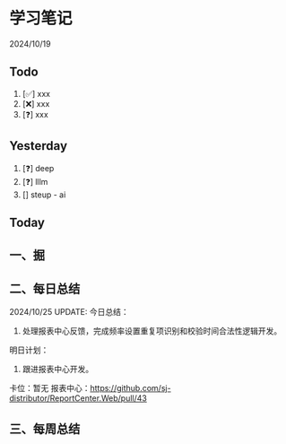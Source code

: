 # 学习笔记

2024/10/19

## Todo

1. [✅] xxx
2. [❌] xxx
3. [❓] xxx

## Yesterday

1. [❓] deep
2. [❓] lllm
3. [] steup - ai

## Today

## 一、掘

## 二、每日总结

2024/10/25 UPDATE:
今日总结：

1. 处理报表中心反馈，完成频率设置重复项识别和校验时间合法性逻辑开发。

明日计划：

1. 跟进报表中心开发。

卡位：暂无
报表中心：https://github.com/sj-distributor/ReportCenter.Web/pull/43

## 三、每周总结
